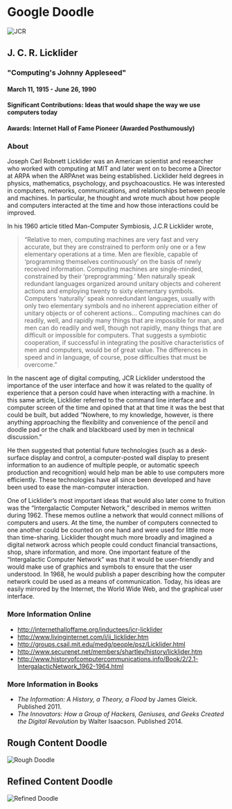 # Google Doodle

![JCR](https://upload.wikimedia.org/wikipedia/commons/6/66/J._C._R._Licklider.jpg)

## J. C. R. Licklider
### "Computing's Johnny Appleseed"
#### March 11, 1915 - June 26, 1990
#### Significant Contributions: Ideas that would shape the way we use computers today
#### Awards: Internet Hall of Fame Pioneer (Awarded Posthumously)

### About 
Joseph Carl Robnett Licklider was an American scientist and researcher who worked with computing at MIT and later went on to become a Director at ARPA when the ARPAnet was being established. Licklider held degrees in physics, mathematics, psychology, and psychoacoustics. He was interested in computers, networks, communications, and relationships between people and machines. In particular, he thought and wrote much about how people and computers interacted at the time and how those interactions could be improved.

In his 1960 article titled Man-Computer Symbiosis, J.C.R Licklider wrote, 
> “Relative to men, computing machines are very fast and very accurate, but they are constrained to perform only one or a few elementary operations at a time. Men are flexible, capable of ‘programming themselves continuously’ on the basis of newly received information. Computing machines are single-minded, constrained by their ‘preprogramming.’ Men naturally speak redundant languages organized around unitary objects and coherent actions and employing twenty to sixty elementary symbols. Computers ‘naturally’ speak nonredundant languages, usually with only two elementary symbols and no inherent appreciation either of unitary objects or of coherent actions… Computing machines can do readily, well, and rapidly many things that are impossible for man, and men can do readily and well, though not rapidly, many things that are difficult or impossible for computers. That suggests a symbiotic cooperation, if successful in integrating the positive characteristics of men and computers, would be of great value. The differences in speed and in language, of course, pose difficulties that must be overcome.”

In the nascent age of digital computing, JCR Licklider understood the importance of the user interface and how it was related to the quality of experience that a person could have when interacting with a machine. In this same article, Licklider referred to the command line interface and computer screen of the time and opined that at that time it was the best that could be built, but added “Nowhere, to my knowledge, however, is there anything approaching the flexibility and convenience of the pencil and doodle pad or the chalk and blackboard used by men in technical discussion.”  

He then suggested that potential future technologies (such as a desk-surface display and control, a computer-posted wall display to present information to an audience of multiple people, or automatic speech production and recognition) would help man be able to use computers more efficiently. These technologies have all since been developed and have been used to ease the man-computer interaction.

One of Licklider’s most important ideas that would also later come to fruition was the “Intergalactic Computer Network,” described in memos written during 1962. These memos outline a network that would connect millions of computers and users. At the time, the number of computers connected to one another could be counted on one hand and were used for little more than time-sharing. Licklider thought much more broadly and imagined a digital network across which people could conduct financial transactions, shop, share information, and more. One important feature of the “Intergalactic Computer Network” was that it would be user-friendly and would make use of graphics and symbols to ensure that the user understood. In 1968, he would publish a paper describing how the computer network could be used as a means of communication. Today, his ideas are easily mirrored by the Internet, the World Wide Web, and the graphical user interface. 

### More Information Online
* http://internethalloffame.org/inductees/jcr-licklider
* http://www.livinginternet.com/i/ii_licklider.htm
* http://groups.csail.mit.edu/medg/people/psz/Licklider.html
* http://www.securenet.net/members/shartley/history/licklider.htm
* http://www.historyofcomputercommunications.info/Book/2/2.1-IntergalacticNetwork_1962-1964.html

### More Information in Books
* _The Information: A History, a Theory, a Flood_ by James Gleick. Published 2011.
* _The Innovators: How a Group of Hackers, Geniuses, and Geeks Created the Digital Revolution_ by Walter Isaacson. Published 2014.

## Rough Content Doodle
![Rough Doodle](http://i.imgur.com/Aun3VQL.png)

## Refined Content Doodle
![Refined Doodle](http://i.imgur.com/c0rxhHX.png)
